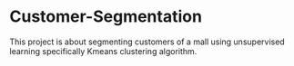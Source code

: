 # Customer-Segmentation
This project is about segmenting customers of a mall using unsupervised learning specifically Kmeans clustering algorithm.
